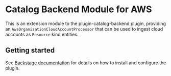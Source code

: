# Catalog Backend Module for AWS

This is an extension module to the plugin-catalog-backend plugin, providing an
`AwsOrganizationCloudAccountProcessor` that can be used to ingest cloud accounts
as `Resource` kind entities.

## Getting started

See [Backstage documentation](https://backstage.io/docs/integrations/aws-s3/discovery) for details on how to install
and configure the plugin.
